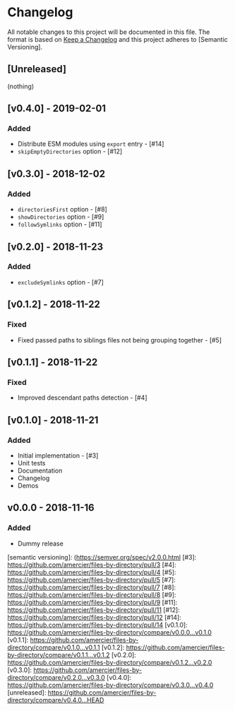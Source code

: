 # Changelog

All notable changes to this project will be documented in this file. The format is based on
[Keep a Changelog] and this project adheres to [Semantic Versioning].

## [Unreleased]

(nothing)

## [v0.4.0] - 2019-02-01

### Added

- Distribute ESM modules using `export` entry - [#14]
- `skipEmptyDirectories` option - [#12]

## [v0.3.0] - 2018-12-02

### Added

- `directoriesFirst` option - [#8]
- `showDirectories` option - [#9]
- `followSymlinks` option - [#11]

## [v0.2.0] - 2018-11-23

### Added

- `excludeSymlinks` option - [#7]

## [v0.1.2] - 2018-11-22

### Fixed

- Fixed passed paths to siblings files not being grouping together - [#5]

## [v0.1.1] - 2018-11-22

### Fixed

- Improved descendant paths detection - [#4]

## [v0.1.0] - 2018-11-21

### Added

- Initial implementation - [#3]
- Unit tests
- Documentation
- Changelog
- Demos

## v0.0.0 - 2018-11-16

### Added

- Dummy release

[keep a changelog]: https://keepachangelog.com/en/1.0.0/
[semantic versioning]: (https://semver.org/spec/v2.0.0.html
[#3]: https://github.com/amercier/files-by-directory/pull/3
[#4]: https://github.com/amercier/files-by-directory/pull/4
[#5]: https://github.com/amercier/files-by-directory/pull/5
[#7]: https://github.com/amercier/files-by-directory/pull/7
[#8]: https://github.com/amercier/files-by-directory/pull/8
[#9]: https://github.com/amercier/files-by-directory/pull/9
[#11]: https://github.com/amercier/files-by-directory/pull/11
[#12]: https://github.com/amercier/files-by-directory/pull/12
[#14]: https://github.com/amercier/files-by-directory/pull/14
[v0.1.0]: https://github.com/amercier/files-by-directory/compare/v0.0.0...v0.1.0
[v0.1.1]: https://github.com/amercier/files-by-directory/compare/v0.1.0...v0.1.1
[v0.1.2]: https://github.com/amercier/files-by-directory/compare/v0.1.1...v0.1.2
[v0.2.0]: https://github.com/amercier/files-by-directory/compare/v0.1.2...v0.2.0
[v0.3.0]: https://github.com/amercier/files-by-directory/compare/v0.2.0...v0.3.0
[v0.4.0]: https://github.com/amercier/files-by-directory/compare/v0.3.0...v0.4.0
[unreleased]: https://github.com/amercier/files-by-directory/compare/v0.4.0...HEAD
